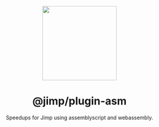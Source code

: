 <div align="center">
  <img width="200" height="200"
    src="https://s3.amazonaws.com/pix.iemoji.com/images/emoji/apple/ios-11/256/crayon.png">
  <h1>@jimp/plugin-asm</h1>
  <p>Speedups for Jimp using assemblyscript and webassembly.</p>
</div>
